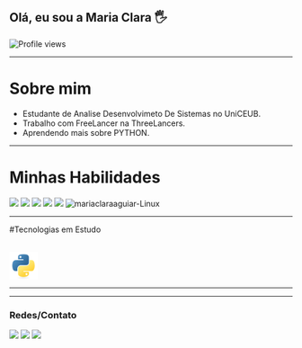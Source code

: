 ## Olá, eu sou a Maria Clara 🖐

<p align="left"> <img src="https://komarev.com/ghpvc/?username=MariaClaraAguiarFranco&color=green" alt="Profile views" /></p>

<hr>

 # Sobre mim
* Estudante de Analise Desenvolvimeto De Sistemas no UniCEUB.
* Trabalho com FreeLancer na ThreeLancers.
* Aprendendo mais sobre PYTHON.

<hr>

# Minhas Habilidades
<div>
<!--  Python -->
 <img alingn="center" src="https://img.shields.io/badge/Python-14354C?style=for-the-badge&logo=python&logoColor=white"/>
<!--  Html -->
 <img alingn="center" src="https://img.shields.io/badge/HTML-239120?style=for-the-badge&logo=html5&logoColor=white"/>
<!--  Css -->
 <img alingn="center" src="https://img.shields.io/badge/CSS-239120?&style=for-the-badge&logo=css3&logoColor=white"/>
<!--  Javascript -->
 <img alingn="center" src="https://img.shields.io/badge/JavaScript-323330?style=for-the-badge&logo=javascript&logoColor=F7DF1E"/>
<!--  Php -->
<!--  <img alingn="center" src="	https://img.shields.io/badge/PHP-777BB4?style=for-the-badge&logo=php&logoColor=white"/> -->
<!--  React -->
<!--  <img alingn="center" src=" https://img.shields.io/badge/React-20232A?style=for-the-badge&logo=react&logoColor=61DAFB"/> -->
<!--  Angular -->
<!--  <img alingn="center" src="https://img.shields.io/badge/Angular-DD0031?style=for-the-badge&logo=angular&logoColor=white"/> -->
<!--  Django -->
<!--  <img alingn="center" src="https://img.shields.io/badge/Django-092E20?style=for-the-badge&logo=django&logoColor=white"/>
<!--  Flask -->
<!--  <img alingn="center" src="https://img.shields.io/badge/Flask-000000?style=for-the-badge&logo=flask&logoColor=white"/> -->
<!--  Mongodb -->
<!--  <img alingn="center" src="https://img.shields.io/badge/MongoDB-4EA94B?style=for-the-badge&logo=mongodb&logoColor=white"/> -->
<!--  Excel -->
 <img alingn="center" src="https://img.shields.io/badge/Microsoft_Excel-217346?style=for-the-badge&logo=microsoft-excel&logoColor=white"/>
<!--  Linux -->
 <img alingn="center" alt="mariaclaraaguiar-Linux" src="https://img.shields.io/badge/Linux-E34F26?style=for-the-badge&logo=linux&logoColor=black"/>
<!--  Git -->
<!--  <img alingn="center" alt="mariaclaraaguiar-Git" src="https://img.shields.io/badge/Git-E34F26?style=for-the-badge&logo=git&logoColor=white"/> -->
</div>
<hr>

<!--# Como está agora

<!--<div style="display: inline_block">
<!--   <a herf="https://github-readme-stats.vercel.app/api?username=iuricode&theme=default"/>
<a href="https://github.com/mariaclaraaguiar"/>
  <img height="180em" src="https://github-readme-stats.vercel.app/api    sername=mariaclaraaguiar&show_icons=true&theme=dark&include_all_commits=true&count_private=true"/>
 
<img height="180em" src="https://github-readme-stats.vercel.app/api/top-langs/?username=mariaclaraaguiar&layout=compact&langs_count=7&theme=dark"/>
</div>-->

#Tecnologias em Estudo
 
<div style="display: inline_block"><br>
<!--   Python -->
  <img align="center" height="50" width="50" src="https://raw.githubusercontent.com/devicons/devicon/master/icons/Python/Python-original.svg">
<!--  Django  -->
<!--  <img align="center" height="50" width="50" src="https://raw.githubusercontent.com/devicons/devicon/master/icons/Python/Python-original.svg"> -->
<!-- <!--  Flask  -->
<!--  <img align="center" height="50" width="50" src="https://raw.githubusercontent.com/devicons/devicon/master/icons/Python/Python-original.svg"> --> 
 <!--NextJS-->
<!--  <img align="center" alt="mariaclaraaguiar-NextJS" height="50" width="50" src="https://raw.githubusercontent.com/devicons/devicon/master/icons/nextjs/nextjs-original.svg">  -->
</div>
  
<hr>
  
  <!--### Commits
  
  ![Snake animation](https://github.com/mariaclaraaguiar/mariaclaraaguiar/blob/output/github-contribution-grid-snake.svg)-->
  
  <hr>

 ### Redes/Contato
 
  <div>
<!--   Gmail -->
   <a href = "https://mail.google.com/mail/u/0/#inbox">
   <img src="https://img.shields.io/badge/-Gmail-crimson?style=for-the-badge&logo=gmail&logoColor=white" target="_blank"></a>
<!-- Linkedin -->
   <a href="https://www.linkedin.com/in/maria-clara-franco-013aa622b/" target="_blank"><img src="https://img.shields.io/badge/-LinkedIn-%230077B5?style=for-the-badge&logo=linkedin&logoColor=white" target="_blank"></a>
<!-- Telegram -->
   <a href="https://img.shields.io/badge/Telegram-2CA5E0?style=for-the-badge&logo=telegram&logoColor=white" 
    target="_blank"><img src="https://img.shields.io/badge/Telegram-2CA5E0?style=for-the-badge&logo=telegram&logoColor=white" target="_blank"></a>
    <!--<a href = "https://www.instagram.com/pedro_soares1261/" target="_blank"><img src="https://img.shields.io/badge/-Instagram-AE384C?style=for-the-badge&logo=instagram&logoColor=white"></a>-->
  </div>
